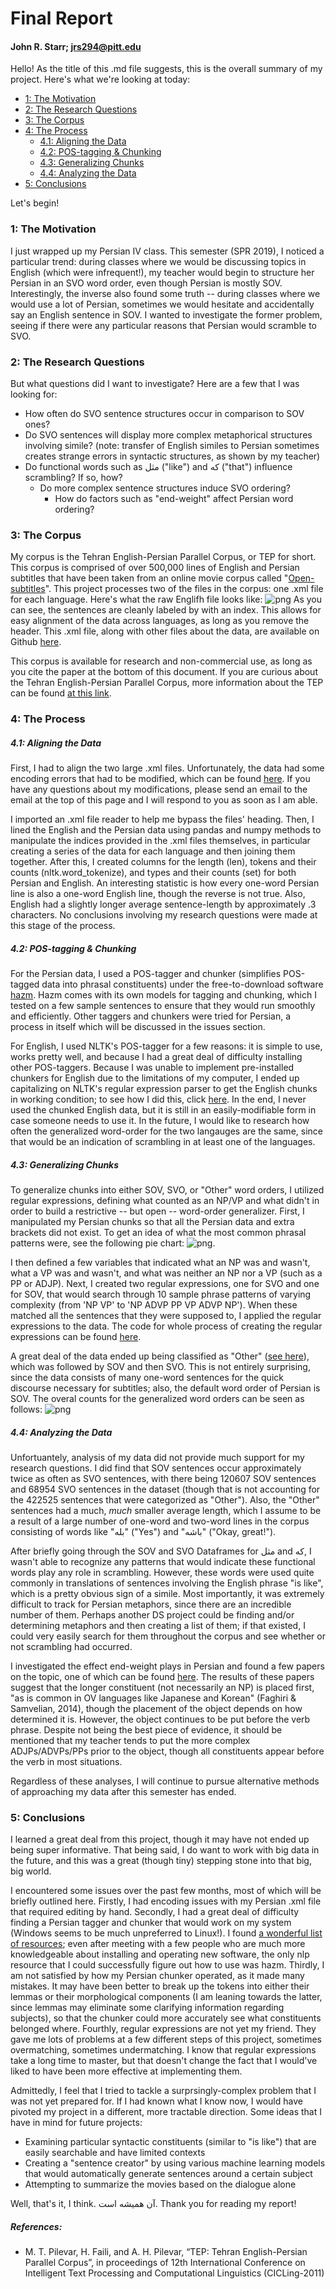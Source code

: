 # Final Report
#### John R. Starr; jrs294@pitt.edu
Hello! As the title of this .md file suggests, this is the overall summary of my project. Here's what we're looking at today: 
- [1: The Motivation](#1:-The-Motivation)
- [2: The Research Questions](#2:-The-Research-Questions)
- [3: The Corpus](#3:-The-Corpus)
- [4: The Process](#4:-The-Process)
    - [4.1: Aligning the Data](#4.1:-Aligning-the-Data)
    - [4.2: POS-tagging & Chunking](#4.2:-POS-tagging-&-Chunking)
    - [4.3: Generalizing Chunks](#4.3:-Generalizing-Chunks)
    - [4.4: Analyzing the Data](#4.4:-Analyzing-the-Data)
- [5: Conclusions](#5:-Conclusions)

Let's begin!

### 1: The Motivation
I just wrapped up my Persian IV class. This semester (SPR 2019), I noticed a particular trend: during classes where we would be discussing topics in English (which were infrequent!), my teacher would begin to structure her Persian in an SVO word order, even though Persian is mostly SOV. Interestingly, the inverse also found some truth -- during classes where we would use a lot of Persian, sometimes we would hesitate and accidentally say an English sentence in SOV. I wanted to investigate the former problem, seeing if there were any particular reasons that Persian would scramble to SVO.

### 2: The Research Questions
But what questions did I want to investigate? Here are a few that I was looking for:
- How often do SVO sentence structures occur in comparison to SOV ones?
- Do SVO sentences will display more complex metaphorical structures involving simile? (note: transfer of English similes to Persian sometimes creates strange errors in syntactic structures, as shown by my teacher)
- Do functional words such as مثل ("like") and که ("that") influence scrambling? If so, how?
    - Do more complex sentence structures induce SVO ordering?
        - How do factors such as "end-weight" affect Persian word ordering?

### 3: The Corpus
My corpus is the Tehran English-Persian Parallel Corpus, or TEP for short. This corpus is comprised of over 500,000 lines of English and Persian subtitles that have been taken from an online movie corpus called "[Open-subtitles](https://www.opensubtitles.org/en/search/sublanguageid-all/subs)". This project processes two of the files in the corpus: one .xml file for each language. Here's what the raw Englifh file looks like:
![png](images/rdata_screenshot.png)
As you can see, the sentences are cleanly labeled by with an index. This allows for easy alignment of the data across languages, as long as you remove the header. This .xml file, along with other files about the data, are available on Github [here](https://github.com/Data-Science-for-Linguists-2019/Scrambling-in-English-to-Persian-Subtitles/tree/master/data_samples). 

This corpus is available for research and non-commercial use, as long as you cite the paper at the bottom of this document. If you are curious about the Tehran English-Persian Parallel Corpus, more information about the TEP can be found [at this link](http://opus.nlpl.eu/TEP.php).

### 4: The Process
##### 4.1: Aligning the Data
First, I had to align the two large .xml files. Unfortunately, the data had some encoding errors that had to be modified, which can be found [here](https://github.com/Data-Science-for-Linguists-2019/Scrambling-in-English-to-Persian-Subtitles/blob/master/data_samples/data_modifications.txt). If you have any questions about my modifications, please send an email to the email at the top of this page and I will respond to you as soon as I am able. 

I imported an .xml file reader to help me bypass the files' heading. Then, I lined the English and the Persian data using pandas and numpy methods to manipulate the indices provided in the .xml files themselves, in particular creating a series of the data for each language and then joining them together. After this, I created columns for the length (len), tokens and their counts (nltk.word_tokenize), and types and their counts (set) for both Persian and English. An interesting statistic is how every one-word Persian line is also a one-word English line, though the reverse is not true. Also, English had a slightly longer average sentence-length by approximately .3 characters.  No conclusions involving my research questions were made at this stage of the process. 

##### 4.2: POS-tagging & Chunking
For the Persian data, I used a POS-tagger and chunker (simplifies POS-tagged data into phrasal constituents) under the free-to-download software [hazm](https://github.com/sobhe/hazm). Hazm comes with its own models for tagging and chunking, which I tested on a few sample sentences to ensure that they would run smoothly and efficiently. Other taggers and chunkers were tried for Persian, a process in itself which will be discussed in the issues section. 

For English, I used NLTK's POS-tagger for a few reasons: it is simple to use, works pretty well, and because I had a great deal of difficulty installing other POS-taggers. Because I was unable to implement pre-installed chunkers for English due to the limitations of my computer, I ended up capitalizing on NLTK's regular expression parser to get the English chunks in working condition; to see how I did this, click [here](https://nbviewer.jupyter.org/github/Data-Science-for-Linguists-2019/Scrambling-in-English-to-Persian-Subtitles/blob/master/notebooks/3_chunking_english.ipynb).  In the end, I never used the chunked English data, but it is still in an easily-modifiable form in case someone needs to use it. In the future, I would like to research how often the generalized word-order for the two langauges are the same, since that would be an indication of scrambling in at least one of the languages.

##### 4.3: Generalizing Chunks
To generalize chunks into either SOV, SVO, or "Other" word orders, I utilized regular expressions, defining what counted as an NP/VP and what didn't in order to build a restrictive -- but open -- word-order generalizer. First, I manipulated my Persian chunks so that all the Persian data and extra brackets did not exist. To get an idea of what the most common phrasal patterns were, see the following pie chart:
![png](images/word_order_count_final.png).

I then defined a few variables that indicated what an NP was and wasn't, what a VP was and wasn't, and what was neither an NP nor a VP (such as a PP or ADJP). Next, I created two regular expressions, one for SVO and one for SOV, that would search through 10 sample phrase patterns of varying complexity (from 'NP VP' to 'NP  ADVP  PP  VP  ADVP  NP'). When these matched all the sentences that they were supposed to, I applied the regular expressions to the data. The code for whole process of creating the regular expressions can be found [here](https://nbviewer.jupyter.org/github/Data-Science-for-Linguists-2019/Scrambling-in-English-to-Persian-Subtitles/blob/master/notebooks/4_generalizing_chunks.ipynb#Section-3:-Generalizing-Chunks-Using-Regex).

A great deal of the data ended up being classified as "Other" ([see here](https://nbviewer.jupyter.org/github/Data-Science-for-Linguists-2019/Scrambling-in-English-to-Persian-Subtitles/blob/master/notebooks/5_data_analysis.ipynb#Section-4:-Examining-Other-Data)), which was followed by SOV and then SVO. This is not entirely surprising, since the data consists of many one-word sentences for the quick discourse necessary for subtitles; also, the default word order of Persian is SOV. The overal counts for the generalized word orders can be seen as follows:
![png](images/gen_word_order_final.png)

##### 4.4: Analyzing the Data
Unfortuantely, analysis of my data did not provide much support for my research questions. I did find that SOV sentences occur approximately twice as often as SVO sentences, with there being 120607 SOV sentences and 68954 SVO sentences in the dataset (though that is not accounting for the 422525 sentences that were categorized as "Other"). Also, the "Other" sentences had a much, _much_ smaller average length, which I assume to be a result of a large number of one-word and two-word lines in the corpus consisting of words like "بله" ("Yes") and "باشه" ("Okay, great!").

After briefly going through the SOV and SVO Dataframes for مثل and که, I wasn't able to recognize any patterns that would indicate these functional words play any role in scrambling. However, these words were used quite commonly in translations of sentences involving the English phrase "is like", which is a pretty obvious sign of a simile. Most importantly, it was extremely difficult to track for Persian metaphors, since there are an incredible number of them. Perhaps another DS project could be finding and/or determining metaphors and then creating a list of them; if that existed, I could very easily search for them throughout the corpus and see whether or not scrambling had occurred. 

I investigated the effect end-weight plays in Persian and found a few papers on the topic, one of which can be found [here](http://www.cssp.cnrs.fr/eiss10/eiss10_faghiri-and-samvelian.pdf). The results of these papers suggest that the longer constituent (not necessarily an NP) is placed first, "as is common in OV languages like Japanese and Korean" (Faghiri & Samvelian, 2014), though the placement of the object depends on how determined it is. However, the object continues to be put before the verb phrase. Despite not being the best piece of evidence, it should be mentioned that my teacher tends to put the more complex ADJPs/ADVPs/PPs prior to the object, though all constituents appear before the verb in most situations.

Regardless of these analyses, I will continue to pursue alternative methods of approaching my data after this semester has ended.

### 5: Conclusions
I learned a great deal from this project, though it may have not ended up being super informative. That being said, I do want to work with big data in the future, and this was a great (though tiny) stepping stone into that big, big world. 

I encountered some issues over the past few months, most of which will be briefly outlined here. Firstly, I had encoding issues with my Persian .xml file that required editing by hand. Secondly, I had a great deal of difficulty finding a Persian tagger and chunker that would work on my system (Windows seems to be much unpreferred to Linux!). I found [a wonderful list of resources](https://github.com/mhbashari/awesome-persian-nlp-ir); even after meeting with a few people who are much more knowledgeable about installing and operating new software, the only nlp resource that I could successfully figure out how to use was hazm. Thirdly, I am not satisfied by how my Persian chunker operated, as it made many mistakes. It may have been better to break up the tokens into either their lemmas or their morphological components (I am leaning towards the latter, since lemmas may eliminate some clarifying information regarding subjects), so that the chunker could more accurately see what constituents belonged where. Fourthly, regular expressions are not yet my friend. They gave me lots of problems at a few different steps of this project, sometimes overmatching, sometimes undermatching. I know that regular expressions take a long time to master, but that doesn't change the fact that I would've liked to have been more effective at implementing them.

Admittedly, I feel that I tried to tackle a surprsingly-complex problem that I was not yet prepared for. If I had known what I know now, I would have pivoted my project in a different, more tractable direction. Some ideas that I have in mind for future projects:
- Examining particular syntactic constituents (similar to "is like") that are easily searchable and have limited contexts
- Creating a "sentence creator" by using various machine learning models that would automatically generate sentences around a certain subject
- Attempting to summarize the movies based on the dialogue alone

Well, that's it, I think. آن همیشه است. Thank you for reading my report!

##### References:
- M. T. Pilevar, H. Faili, and A. H. Pilevar, “TEP: Tehran English-Persian Parallel Corpus”, in proceedings of 12th International Conference on Intelligent Text Processing and Computational Linguistics (CICLing-2011)

